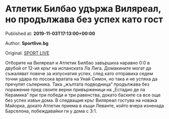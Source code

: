 
# Атлетик Билбао удържа Виляреал, но продължава без успех като гост

Published at: **2019-11-03T17:13:00+00:00**

Author: **Sportlive.bg**

Original: [SPORT LIVE](https://www.sportlive.bg/worldfootball/spain/atletik-bilbao-udyrzha-vilqreal-no-prodylzhava-bez-uspeh-kato-gost-1391361.html)

Отборите на Виляреал и Атлетик Билбао завършиха наравно 0:0 в двубой от 12-ия кръг на испанската Ла Лига.
Домакините могат да съжаляват повече за изпуснатия успех, след като отправиха седем точни удара по посока вратата на Унай Симон, но така и не успяха да пречупят съперника. Така „жълтата подводница“ продължава без поражение пред своите верни привърженици на „Естадио де ла Керамика“ при три победи и три равенства, докато баските са все още без успех извън дома.
В следващия кръг Виляреал гостува на новака Майорка, докато Атлетик приема в къщи Леванте, който вчера изненада Барселона, побеждавайки ги у дома с 3:1.
